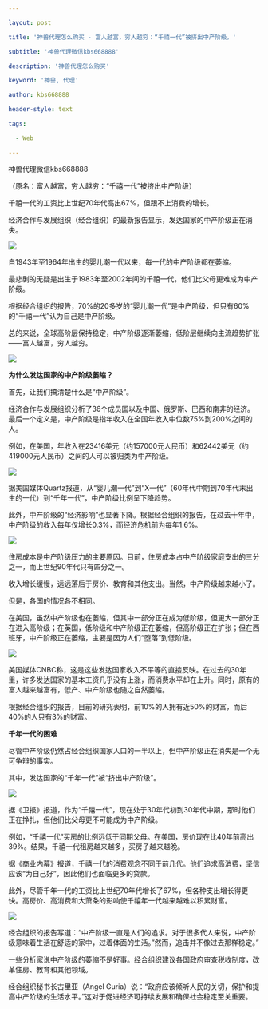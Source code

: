 ---
layout: post
title: '神兽代理怎么购买 - 富人越富，穷人越穷：“千禧一代”被挤出中产阶级。'
subtitle: '神兽代理微信kbs668888'
description: '神兽代理怎么购买'
keyword: '神兽, 代理'
author: kbs668888
header-style: text
tags:
  - Web
---
神兽代理微信kbs668888

（原名：富人越富，穷人越穷：“千禧一代”被挤出中产阶级）

千禧一代的工资比上世纪70年代高出67%，但跟不上消费的增长。

经济合作与发展组织（经合组织）的最新报告显示，发达国家的中产阶级正在消失。

![](http://dingyue.ws.126.net/ec8x7vOPJAh4NQWdYPp2xbiTNvyQSmA=f=Mezl228sZ4G1555204807395.jpg)

自1943年至1964年出生的婴儿潮一代以来，每一代的中产阶级都在萎缩。

最悲剧的无疑是出生于1983年至2002年间的千禧一代，他们比父母更难成为中产阶级。

根据经合组织的报告，70%的20多岁的“婴儿潮一代”是中产阶级，但只有60%的“千禧一代”认为自己是中产阶级。

总的来说，全球高阶层保持稳定，中产阶级逐渐萎缩，低阶层继续向主流趋势扩张——富人越富，穷人越穷。

![](http://dingyue.ws.126.net/zh1vlrrrjD68QiFKYwlvQF96Skdp9CPZsoTlIcr4XHg341555204807397.jpg)

 **为什么发达国家的中产阶级萎缩？**

首先，让我们搞清楚什么是“中产阶级”。

经济合作与发展组织分析了36个成员国以及中国、俄罗斯、巴西和南非的经济。最后一个定义是，中产阶级是指年收入在全国年收入中位数75%到200%之间的人。

例如，在美国，年收入在23416美元（约157000元人民币）和62442美元（约419000元人民币）之间的人可以被归类为中产阶级。

![](http://dingyue.ws.126.net/7IvgO4=ZjnI6rrYJOsHNkXT6HTllFgqdtkuyWaOGVBIf11555204807397compressflag.jpg)

据美国媒体Quartz报道，从“婴儿潮一代”到“X一代”（60年代中期到70年代末出生的一代）到“千年一代”，中产阶级比例呈下降趋势。

此外，中产阶级的“经济影响”也显著下降。根据经合组织的报告，在过去十年中，中产阶级的收入每年仅增长0.3%，而经济危机前为每年1.6%。

![](http://dingyue.ws.126.net/LKeavdBIbsdijQS7knTyw611f361OMuEHqkLrTyT96xYE1555204807399.jpg)

住房成本是中产阶级压力的主要原因。目前，住房成本占中产阶级家庭支出的三分之一，而上世纪90年代只有四分之一。

收入增长缓慢，远远落后于房价、教育和其他支出。当然，中产阶级越来越小了。

但是，各国的情况各不相同。

在美国，虽然中产阶级也在萎缩，但其中一部分正在成为低阶级，但更大一部分正在进入高阶级；在英国，低阶级和中产阶级正在萎缩，但高阶级正在扩张；但在西班牙，中产阶级正在萎缩，主要是因为人们“堕落”到低阶级。

![](http://dingyue.ws.126.net/uukb7fRQXHLHUfmTNRNnJJZ4d1dCC9o04BMgvoZmXdcbw1555204807400compressflag.jpg)

美国媒体CNBC称，这是这些发达国家收入不平等的直接反映。在过去的30年里，许多发达国家的基本工资几乎没有上涨，而消费水平却在上升。同时，原有的富人越来越富有，低产、中产阶级也随之自然萎缩。

根据经合组织的报告，目前的研究表明，前10%的人拥有近50%的财富，而后40%的人只有3%的财富。

 **千年一代的困难**

尽管中产阶级仍然占经合组织国家人口的一半以上，但中产阶级正在消失是一个无可争辩的事实。

其中，发达国家的“千年一代”被“挤出中产阶级”。

![](http://dingyue.ws.126.net/gTHCk5dREfz4jNb0phGdIlcZNuHJPD9Dttjac3kgC9X0Z1555204807400compressflag.jpg)

据《卫报》报道，作为“千禧一代”，现在处于30年代初到30年代中期，那时他们正在挣扎，但他们比父母更不可能成为中产阶级。

例如，“千禧一代”买房的比例远低于同期父母。在美国，房价现在比40年前高出39%。结果，千禧一代租房越来越多，买房子越来越晚。

据《商业内幕》报道，千禧一代的消费观念不同于前几代。他们追求高消费，坚信应该“为自己好”，因此他们也面临更多的贷款。

此外，尽管千年一代的工资比上世纪70年代增长了67%，但各种支出增长得更快。高房价、高消费和大萧条的影响使千禧年一代越来越难以积累财富。

![](http://dingyue.ws.126.net/0wg1yCF0KgPUHQUFqXxmorzQa09FjZT6GFcspHrbC4mOG1555204807400compressflag.jpg)

经合组织的报告写道：“中产阶级一直是人们的追求。对于很多代人来说，中产阶级意味着生活在舒适的家中，过着体面的生活。”然而，追击并不像过去那样稳定。”

一些分析家说中产阶级的萎缩不是好事。经合组织建议各国政府审查税收制度，改革住房、教育和其他领域。

经合组织秘书长古里亚（Angel Guria）说：“政府应该倾听人民的关切，保护和提高中产阶级的生活水平。”这对于促进经济可持续发展和确保社会稳定至关重要。

